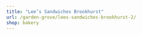 ```yaml
---
title: "Lee’s Sandwiches Brookhurst"
url: /garden-grove/lees-sandwiches-brookhurst-2/
shop: bakery
---
```

